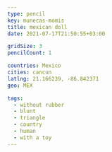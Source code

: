 ```yaml
---
type: pencil
key: munecas-momis
title: mexican doll
date: 2021-07-17T21:50:55+03:00

gridSize: 3
pencilCount: 1

countries: Mexico
cities: cancun
latlng: 21.166239, -86.842371
geo: MEX

tags:
  - without rubber
  - blunt
  - triangle
  - country
  - human
  - with a toy
---
```

